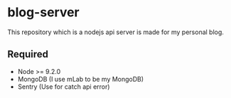 # blog-server
This repository which is a nodejs api server is made for my personal blog.

## Required
* Node >= 9.2.0
* MongoDB (I use mLab to be my MongoDB)
* Sentry (Use for catch api error)
